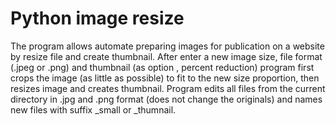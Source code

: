 # Python image resize

The program allows automate preparing images for publication on a website by resize file and create thumbnail. After enter a new image size, file format (.jpeg or .png) and thumbnail (as option , percent reduction) program first crops the image (as little as possible) to fit to the new size proportion, then resizes image and creates thumbnail. Program edits all files from the current directory in .jpg and .png format (does not change the originals) and names new files with suffix _small or _thumnail.
